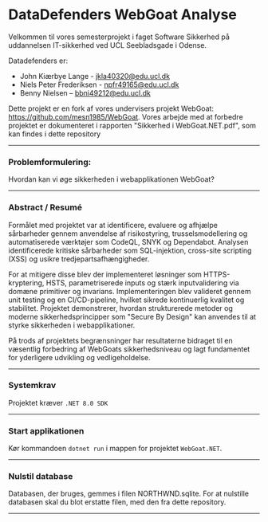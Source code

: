 # DataDefenders WebGoat Analyse
Velkommen til vores semesterprojekt i faget Software Sikkerhed på uddannelsen IT-sikkerhed ved UCL Seebladsgade i Odense. 

Datadefenders er:  
- John Kiærbye Lange - jkla40320@edu.ucl.dk
- Niels Peter Frederiksen - npfr49165@edu.ucl.dk
- Benny Nielsen – bbni49212@edu.ucl.dk

Dette projekt er en fork af vores undervisers projekt WebGoat: https://github.com/mesn1985/WebGoat.   Vores arbejde med at forbedre projektet er dokumenteret i rapporten "Sikkerhed i WebGoat.NET.pdf", som kan findes i dette repository

---

### Problemformulering: 

Hvordan kan vi øge sikkerheden i webapplikationen WebGoat?

---

### Abstract / Resumé

Formålet med projektet var at identificere, evaluere og afhjælpe sårbarheder gennem anvendelse af risikostyring, trusselsmodellering og automatiserede værktøjer som CodeQL, SNYK og Dependabot.
Analysen identificerede kritiske sårbarheder som SQL-injektion, cross-site scripting (XSS) og usikre tredjepartsafhængigheder. 

For at mitigere disse blev der implementeret løsninger som HTTPS-kryptering, HSTS, parametriserede inputs og stærk inputvalidering via domæne primitiver og invarians.  Implementeringen blev valideret gennem unit testing og en CI/CD-pipeline, hvilket sikrede kontinuerlig kvalitet og stabilitet.
Projektet demonstrerer, hvordan strukturerede metoder og moderne sikkerhedsprincipper som "Secure By Design" kan anvendes til at styrke sikkerheden i webapplikationer.   

På trods af projektets begrænsninger har resultaterne bidraget til en væsentlig forbedring af WebGoats sikkerhedsniveau og lagt fundamentet for yderligere udvikling og vedligeholdelse.


---


### Systemkrav
Projektet kræver `.NET 8.0 SDK`

---

### Start applikationen
Kør kommandoen `dotnet run` i mappen for projektet `WebGoat.NET`.

---

### Nulstil database
Databasen, der bruges, gemmes i filen NORTHWND.sqlite. For at nulstille databasen skal du blot erstatte filen, med den fra dette repository.

---
